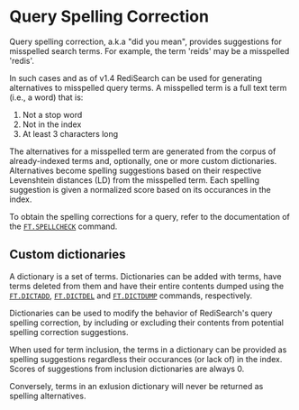 # Query Spelling Correction

Query spelling correction, a.k.a "did you mean", provides suggestions for misspelled search terms. For example, the term 'reids' may be a misspelled 'redis'.

In such cases and as of v1.4 RediSearch can be used for generating alternatives to misspelled query terms. A misspelled term is a full text term (i.e., a word) that is:

  1. Not a stop word
  2. Not in the index
  3. At least 3 characters long

The alternatives for a misspelled term are generated from the corpus of already-indexed terms and, optionally, one or more custom dictionaries. Alternatives become spelling suggestions based on their respective Levenshtein distances (LD) from the misspelled term. Each spelling suggestion is given a normalized score based on its occurances in the index.

To obtain the spelling corrections for a query, refer to the documentation of the [`FT.SPELLCHECK`](Commands/#ftspellcheck) command.

## Custom dictionaries

A dictionary is a set of terms. Dictionaries can be added with terms, have terms deleted from them and have their entire contents dumped using the [`FT.DICTADD`](Commands/#ftdictadd), [`FT.DICTDEL`](Commands/#ftdictdel) and [`FT.DICTDUMP`](Commands/#ftdictdump) commands, respectively.

Dictionaries can be used to modify the behavior of RediSearch's query spelling correction, by including or excluding their contents from potential spelling correction suggestions.

When used for term inclusion, the terms in a dictionary can be provided as spelling suggestions regardless their occurances (or lack of) in the index. Scores of suggestions from inclusion dictionaries are always 0. 

Conversely, terms in an exlusion dictionary will never be returned as spelling alternatives.
